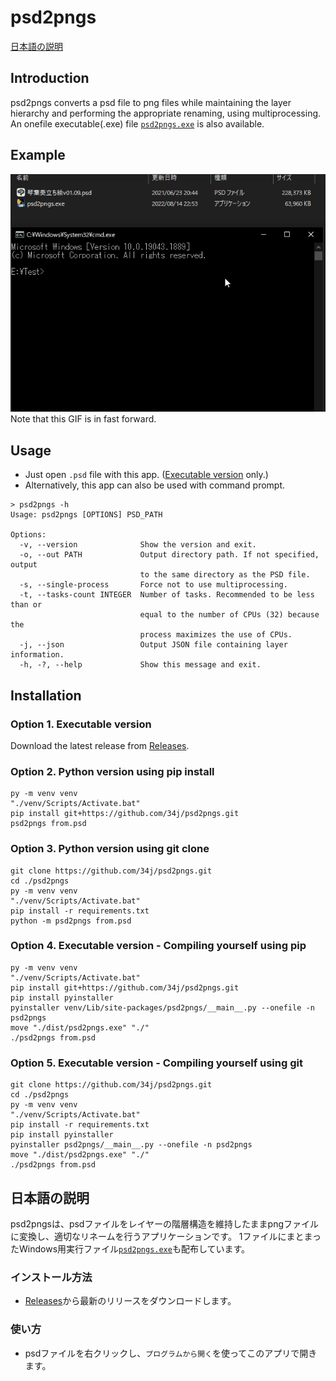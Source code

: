 # psd2pngs

[日本語の説明](#日本語の説明)

## Introduction

psd2pngs converts a psd file to png files while maintaining the layer hierarchy and performing the appropriate renaming, using multiprocessing.
An onefile executable(.exe) file [`psd2pngs.exe`](https://github.com/34j/psd2pngs/releases) is also available.

## Example

![Screenshot GIF](Example.gif)
Note that this GIF is in fast forward.

## Usage

- Just open `.psd` file with this app. ([Executable version](https://github.com/34j/psd2pngs/releases) only.)
- Alternatively, this app can also be used with command prompt.

```shell
> psd2pngs -h
Usage: psd2pngs [OPTIONS] PSD_PATH

Options:
  -v, --version              Show the version and exit.
  -o, --out PATH             Output directory path. If not specified, output
                             to the same directory as the PSD file.
  -s, --single-process       Force not to use multiprocessing.
  -t, --tasks-count INTEGER  Number of tasks. Recommended to be less than or
                             equal to the number of CPUs (32) because the
                             process maximizes the use of CPUs.
  -j, --json                 Output JSON file containing layer information.
  -h, -?, --help             Show this message and exit.
```

## Installation

### Option 1. Executable version

Download the latest release from [Releases](https://github.com/34j/psd2pngs/releases).

### Option 2. Python version using pip install

```shell
py -m venv venv
"./venv/Scripts/Activate.bat"
pip install git+https://github.com/34j/psd2pngs.git
psd2pngs from.psd
```

### Option 3. Python version using git clone

```shell
git clone https://github.com/34j/psd2pngs.git
cd ./psd2pngs
py -m venv venv
"./venv/Scripts/Activate.bat"
pip install -r requirements.txt
python -m psd2pngs from.psd
```

### Option 4. Executable version - Compiling yourself using pip

```shell
py -m venv venv
"./venv/Scripts/Activate.bat"
pip install git+https://github.com/34j/psd2pngs.git
pip install pyinstaller
pyinstaller venv/Lib/site-packages/psd2pngs/__main__.py --onefile -n psd2pngs
move "./dist/psd2pngs.exe" "./"
./psd2pngs from.psd
```

### Option 5. Executable version - Compiling yourself using git

```shell
git clone https://github.com/34j/psd2pngs.git
cd ./psd2pngs
py -m venv venv
"./venv/Scripts/Activate.bat"
pip install -r requirements.txt
pip install pyinstaller
pyinstaller psd2pngs/__main__.py --onefile -n psd2pngs
move "./dist/psd2pngs.exe" "./"
./psd2pngs from.psd
```

## 日本語の説明

psd2pngsは、psdファイルをレイヤーの階層構造を維持したままpngファイルに変換し、適切なリネームを行うアプリケーションです。
1ファイルにまとまったWindows用実行ファイル[`psd2pngs.exe`](https://github.com/34j/psd2pngs/releases)も配布しています。

### インストール方法

- [Releases](https://github.com/34j/psd2pngs/releases)から最新のリリースをダウンロードします。

### 使い方

- psdファイルを右クリックし、`プログラムから開く`を使ってこのアプリで開きます。
